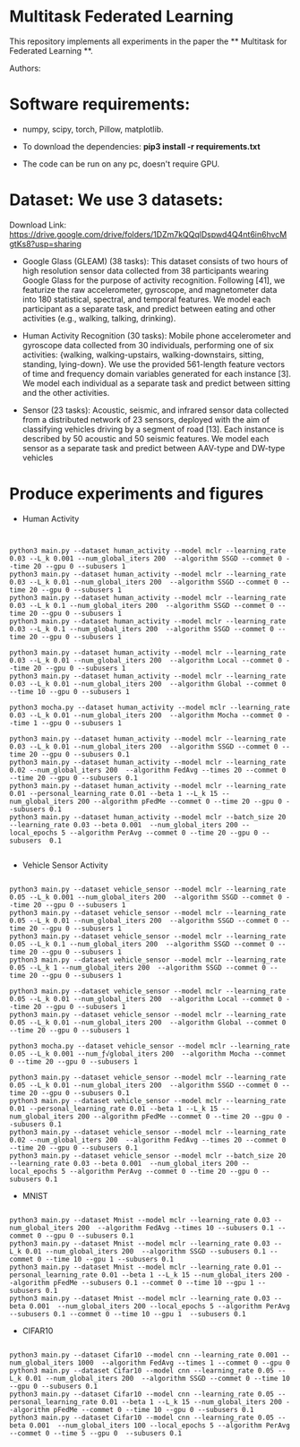 # Multitask Federated Learning
This repository implements all experiments in the paper the ** Multitask for Federated Learning **.
  
Authors: 

# Software requirements:
- numpy, scipy, torch, Pillow, matplotlib.

- To download the dependencies: **pip3 install -r requirements.txt**

- The code can be run on any pc, doesn't require GPU.
  
# Dataset: We use 3 datasets:

Download Link: https://drive.google.com/drive/folders/1DZm7kQQqlDspwd4Q4nt6in6hvcMgtKs8?usp=sharing

- Google Glass (GLEAM) (38 tasks): This dataset consists of two hours of high resolution sensor data
collected from 38 participants wearing Google Glass for the purpose of activity recognition.
Following [41], we featurize the raw accelerometer, gyroscope, and magnetometer data into 180
statistical, spectral, and temporal features. We model each participant as a separate task, and
predict between eating and other activities (e.g., walking, talking, drinking).

- Human Activity Recognition (30 tasks): Mobile phone accelerometer and gyroscope data collected from
30 individuals, performing one of six activities: {walking, walking-upstairs, walking-downstairs,
sitting, standing, lying-down}. We use the provided 561-length feature vectors of time and
frequency domain variables generated for each instance [3]. We model each individual as a
separate task and predict between sitting and the other activities.

- Sensor (23 tasks): Acoustic, seismic, and infrared sensor data collected from a distributed network
of 23 sensors, deployed with the aim of classifying vehicles driving by a segment of road [13].
Each instance is described by 50 acoustic and 50 seismic features. We model each sensor as a
separate task and predict between AAV-type and DW-type vehicles

# Produce experiments and figures
- Human Activity
<pre><code>

python3 main.py --dataset human_activity --model mclr --learning_rate 0.03 --L_k 0.001 --num_global_iters 200  --algorithm SSGD --commet 0 --time 20 --gpu 0 --subusers 1
python3 main.py --dataset human_activity --model mclr --learning_rate 0.03 --L_k 0.01 --num_global_iters 200  --algorithm SSGD --commet 0 --time 20 --gpu 0 --subusers 1
python3 main.py --dataset human_activity --model mclr --learning_rate 0.03 --L_k 0.1 --num_global_iters 200  --algorithm SSGD --commet 0 --time 20 --gpu 0 --subusers 1
python3 main.py --dataset human_activity --model mclr --learning_rate 0.03 --L_k 0.1 --num_global_iters 200  --algorithm SSGD --commet 0 --time 20 --gpu 0 --subusers 1

python3 main.py --dataset human_activity --model mclr --learning_rate 0.03 --L_k 0.01 --num_global_iters 200  --algorithm Local --commet 0 --time 20 --gpu 0 --subusers 1
python3 main.py --dataset human_activity --model mclr --learning_rate 0.03 --L_k 0.01 --num_global_iters 200  --algorithm Global --commet 0 --time 10 --gpu 0 --subusers 1

python3 mocha.py --dataset human_activity --model mclr --learning_rate 0.03 --L_k 0.01 --num_global_iters 200  --algorithm Mocha --commet 0 --time 1 --gpu 0 --subusers 1

python3 main.py --dataset human_activity --model mclr --learning_rate 0.03 --L_k 0.01 --num_global_iters 200  --algorithm SSGD --commet 0 --time 20 --gpu 0 --subusers 0.1
python3 main.py --dataset human_activity --model mclr --learning_rate 0.02 --num_global_iters 200  --algorithm FedAvg --times 20 --commet 0 --time 20 --gpu 0 --subusers 0.1
python3 main.py --dataset human_activity --model mclr --learning_rate 0.01 --personal_learning_rate 0.01 --beta 1 --L_k 15 --num_global_iters 200 --algorithm pFedMe --commet 0 --time 20 --gpu 0 --subusers 0.1
python3 main.py --dataset human_activity --model mclr --batch_size 20 --learning_rate 0.03 --beta 0.001  --num_global_iters 200 --local_epochs 5 --algorithm PerAvg --commet 0 --time 20 --gpu 0 --subusers  0.1
 </code></pre>

- Vehicle Sensor Activity
<pre><code>
python3 main.py --dataset vehicle_sensor --model mclr --learning_rate 0.05 --L_k 0.001 --num_global_iters 200  --algorithm SSGD --commet 0 --time 20 --gpu 0 --subusers 1
python3 main.py --dataset vehicle_sensor --model mclr --learning_rate 0.05 --L_k 0.01 --num_global_iters 200  --algorithm SSGD --commet 0 --time 20 --gpu 0 --subusers 1
python3 main.py --dataset vehicle_sensor --model mclr --learning_rate 0.05 --L_k 0.1 --num_global_iters 200  --algorithm SSGD --commet 0 --time 20 --gpu 0 --subusers 1
python3 main.py --dataset vehicle_sensor --model mclr --learning_rate 0.05 --L_k 1 --num_global_iters 200  --algorithm SSGD --commet 0 --time 20 --gpu 0 --subusers 1

python3 main.py --dataset vehicle_sensor --model mclr --learning_rate 0.05 --L_k 0.01 --num_global_iters 200  --algorithm Local --commet 0 --time 20 --gpu 0 --subusers 1
python3 main.py --dataset vehicle_sensor --model mclr --learning_rate 0.05 --L_k 0.01 --num_global_iters 200  --algorithm Global --commet 0 --time 20 --gpu 0 --subusers 1

python3 mocha.py --dataset vehicle_sensor --model mclr --learning_rate 0.05 --L_k 0.001 --num_ƒ√global_iters 200  --algorithm Mocha --commet 0 --time 20 --gpu 0 --subusers 1

python3 main.py --dataset vehicle_sensor --model mclr --learning_rate 0.05 --L_k 0.01 --num_global_iters 200  --algorithm SSGD --commet 0 --time 20 --gpu 0 --subusers 0.1
python3 main.py --dataset vehicle_sensor --model mclr --learning_rate 0.01 --personal_learning_rate 0.01 --beta 1 --L_k 15 --num_global_iters 200 --algorithm pFedMe --commet 0 --time 20 --gpu 0 --subusers 0.1
python3 main.py --dataset vehicle_sensor --model mclr --learning_rate 0.02 --num_global_iters 200  --algorithm FedAvg --times 20 --commet 0 --time 20 --gpu 0 --subusers 0.1
python3 main.py --dataset vehicle_sensor --model mclr --batch_size 20 --learning_rate 0.03 --beta 0.001  --num_global_iters 200 --local_epochs 5 --algorithm PerAvg --commet 0 --time 20 --gpu 0 --subusers 0.1
</code></pre>

- MNIST
<pre><code>
python3 main.py --dataset Mnist --model mclr --learning_rate 0.03 --num_global_iters 200  --algorithm FedAvg --times 10 --subusers 0.1 --commet 0 --gpu 0 --subusers 0.1
python3 main.py --dataset Mnist --model mclr --learning_rate 0.03 --L_k 0.01 --num_global_iters 200  --algorithm SSGD --subusers 0.1 --commet 0 --time 10 --gpu 1 --subusers 0.1
python3 main.py --dataset Mnist --model mclr --learning_rate 0.01 --personal_learning_rate 0.01 --beta 1 --L_k 15 --num_global_iters 200 --algorithm pFedMe --subusers 0.1 --commet 0 --time 10 --gpu 1 --subusers 0.1
python3 main.py --dataset Mnist --model mclr --learning_rate 0.03 --beta 0.001  --num_global_iters 200 --local_epochs 5 --algorithm PerAvg --subusers 0.1 --commet 0 --time 10 --gpu 1  --subusers 0.1
</code></pre>


- CIFAR10
<pre><code>
python3 main.py --dataset Cifar10 --model cnn --learning_rate 0.001 --num_global_iters 1000  --algorithm FedAvg --times 1 --commet 0 --gpu 0 
python3 main.py --dataset Cifar10 --model cnn --learning_rate 0.05 --L_k 0.01 --num_global_iters 200  --algorithm SSGD --commet 0 --time 10 --gpu 0 --subusers 0.1
python3 main.py --dataset Cifar10 --model cnn --learning_rate 0.05 --personal_learning_rate 0.01 --beta 1 --L_k 15 --num_global_iters 200 --algorithm pFedMe --commet 0 --time 10 --gpu 0 --subusers 0.1
python3 main.py --dataset Cifar10 --model cnn --learning_rate 0.05 --beta 0.001  --num_global_iters 100 --local_epochs 5 --algorithm PerAvg --commet 0 --time 5 --gpu 0  --subusers 0.1
</code></pre>